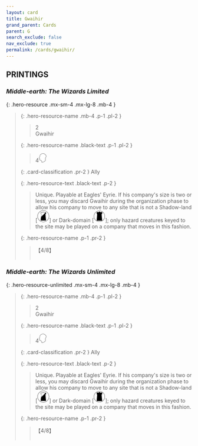 ```yaml
---
layout: card
title: Gwaihir
grand_parent: Cards
parent: G
search_exclude: false
nav_exclude: true
permalink: /cards/gwaihir/
---
```


## PRINTINGS


### _Middle-earth: The Wizards Limited_

{: .hero-resource .mx-sm-4 .mx-lg-8 .mb-4 }
> {: .hero-resource-name .mb-4 .p-1 .pl-2 }
> > <div class="card-mp">2</div>
> > <div class="card-name">Gwaihir</div>
>
> {: .hero-resource-name .black-text .p-1 .pl-2 }
> > 4![](/assets/images/mind.svg)
>
> {: .card-classification .pr-2 }
> Ally
>
> {: .hero-resource-text .black-text .p-2 }
> > Unique. Playable at Eagles' Eyrie.  If his company's size is two or less, you may discard Gwaihir during the organization phase to allow his company to move to any site that is not a Shadow-land \[![](/assets/images/shadow-land.svg)] or Dark-domain \[![](/assets/images/dark-domain.svg)]; only hazard creatures keyed to the site may be played on a company that moves in this fashion. 
> 
> {: .hero-resource-name .p-1 .pr-2 }
> > <div class="card-shield">【4/8】</div>
> > <div class="card-corruption">&nbsp;</div>

### _Middle-earth: The Wizards Unlimited_

{: .hero-resource-unlimited .mx-sm-4 .mx-lg-8 .mb-4 }
> {: .hero-resource-name .mb-4 .p-1 .pl-2 }
> > <div class="card-mp">2</div>
> > <div class="card-name">Gwaihir</div>
>
> {: .hero-resource-name .black-text .p-1 .pl-2 }
> > 4![](/assets/images/mind.svg)
>
> {: .card-classification .pr-2 }
> Ally
>
> {: .hero-resource-text .black-text .p-2 }
> > Unique. Playable at Eagles' Eyrie.  If his company's size is two or less, you may discard Gwaihir during the organization phase to allow his company to move to any site that is not a Shadow-land \[![](/assets/images/shadow-land.svg)] or Dark-domain \[![](/assets/images/dark-domain.svg)]; only hazard creatures keyed to the site may be played on a company that moves in this fashion. 
> 
> {: .hero-resource-name .p-1 .pr-2 }
> > <div class="card-shield">【4/8】</div>
> > <div class="card-corruption">&nbsp;</div>
